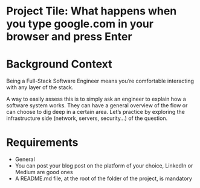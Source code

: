 # Project Tile: What happens when you type  google.com in your browser and press Enter
# Background Context
Being a Full-Stack Software Engineer means you’re comfortable interacting with any layer of the stack.

A way to easily assess this is to simply ask an engineer to explain how a software system works. They can have a general overview of the flow or can choose to dig deep in a certain area.
Let’s practice by exploring the infrastructure side (network, servers, security…) of the question.

# Requirements
- General
- You can post your blog post on the platform of your choice, LinkedIn or Medium are good ones
- A README.md file, at the root of the folder of the project, is mandatory
